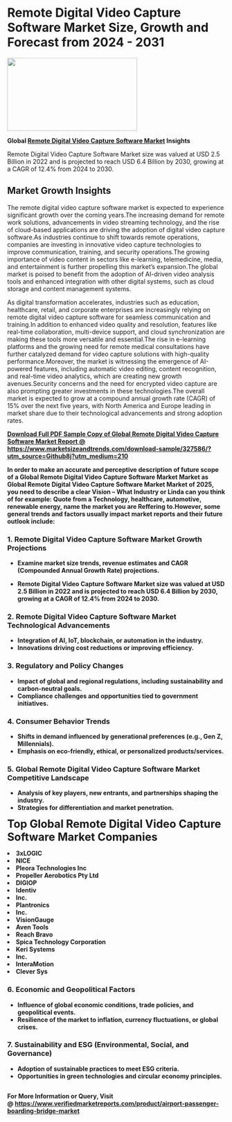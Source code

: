 <H1>Remote Digital Video Capture Software Market Size, Growth and Forecast from 2024 - 2031</H1><img class="aligncenter size-medium wp-image-584254" src="https://thirdeyenews.in/wp-content/uploads/2024/09/Global-Market-Research-300x168.jpeg" alt="" width="300" height="168" /><p><strong>Global&nbsp;<a href="https://www.marketsizeandtrends.com/download-sample/327586/?utm_source=Github8j?utm_medium=210">Remote Digital Video Capture Software Market</a> Insights</strong></p><p>Remote Digital Video Capture Software Market size was valued at USD 2.5 Billion in 2022 and is projected to reach USD 6.4 Billion by 2030, growing at a CAGR of 12.4% from 2024 to 2030.</p><p><h2>Market Growth Insights</h2> <p>The remote digital video capture software market is expected to experience significant growth over the coming years.The increasing demand for remote work solutions, advancements in video streaming technology, and the rise of cloud-based applications are driving the adoption of digital video capture software.As industries continue to shift towards remote operations, companies are investing in innovative video capture technologies to improve communication, training, and security operations.The growing importance of video content in sectors like e-learning, telemedicine, media, and entertainment is further propelling this market’s expansion.The global market is poised to benefit from the adoption of AI-driven video analysis tools and enhanced integration with other digital systems, such as cloud storage and content management systems.</p> <p><strong><a href="#"></a></strong></p> <p>As digital transformation accelerates, industries such as education, healthcare, retail, and corporate enterprises are increasingly relying on remote digital video capture software for seamless communication and training.In addition to enhanced video quality and resolution, features like real-time collaboration, multi-device support, and cloud synchronization are making these tools more versatile and essential.The rise in e-learning platforms and the growing need for remote medical consultations have further catalyzed demand for video capture solutions with high-quality performance.Moreover, the market is witnessing the emergence of AI-powered features, including automatic video editing, content recognition, and real-time video analytics, which are creating new growth avenues.Security concerns and the need for encrypted video capture are also prompting greater investments in these technologies.The overall market is expected to grow at a compound annual growth rate (CAGR) of 15% over the next five years, with North America and Europe leading in market share due to their technological advancements and strong adoption rates.</p> <p><strong><a href="#"></p><p><span class=""><strong>Download Full PDF Sample Copy of Global Remote Digital Video Capture Software Market Report</strong> @ <a href="https://www.marketsizeandtrends.com/download-sample/327586/?utm_source=Github8j?utm_medium=210" target="_blank">https://www.marketsizeandtrends.com/download-sample/327586/?utm_source=Github8j?utm_medium=210</a></span></p><p>In order to make an accurate and perceptive description of future scope of a Global&nbsp;Remote Digital Video Capture Software Market Market as Global&nbsp;Remote Digital Video Capture Software Market Market of 2025, you need to describe a clear Vision &ndash; What Industry or Linda can you think of for example: Quote from a Technology, healthcare, automotive, renewable energy, name the market you are Reffering to.However, some general trends and factors usually impact market reports and their future outlook include:</p><h3>1.&nbsp;<strong>Remote Digital Video Capture Software Market Growth Projections</strong></h3><ul><li>Examine market size trends, revenue estimates and CAGR (Compounded Annual Growth Rate) projections.</li><li><p>Remote Digital Video Capture Software Market size was valued at USD 2.5 Billion in 2022 and is projected to reach USD 6.4 Billion by 2030, growing at a CAGR of 12.4% from 2024 to 2030.</p></li></ul><h3>2.&nbsp;<strong>Remote Digital Video Capture Software Market Technological Advancements</strong></h3><ul><li>Integration of AI, IoT, blockchain, or automation in the industry.</li><li>Innovations driving cost reductions or improving efficiency.</li></ul><h3>3.&nbsp;<strong>Regulatory and Policy Changes</strong></h3><ul><li>Impact of global and regional regulations, including sustainability and carbon-neutral goals.</li><li>Compliance challenges and opportunities tied to government initiatives.</li></ul><h3>4.&nbsp;<strong>Consumer Behavior Trends</strong></h3><ul><li>Shifts in demand influenced by generational preferences (e.g., Gen Z, Millennials).</li><li>Emphasis on eco-friendly, ethical, or personalized products/services.</li></ul><h3>5.&nbsp;<strong>Global Remote Digital Video Capture Software Market Competitive Landscape</strong></h3><ul><li>Analysis of key players, new entrants, and partnerships shaping the industry.</li><li>Strategies for differentiation and market penetration.</li></ul><p data-pm-slice="1 1 []"><span style="color: inherit; font-family: inherit; font-size: 25px;">Top Global Remote Digital Video Capture Software Market Companies</span></p><div class="" data-test-id=""><p><li>3xLOGIC</li><li> NICE</li><li> Pleora Technologies Inc</li><li> Propeller Aerobotics Pty Ltd</li><li> DIGIOP</li><li> Identiv</li><li> Inc.</li><li> Plantronics</li><li> Inc.</li><li> VisionGauge</li><li> Aven Tools</li><li> Reach Bravo</li><li> Spica Technology Corporation</li><li> Keri Systems</li><li> Inc.</li><li> InteraMotion</li><li> Clever Sys</li></p></div><h3>6.&nbsp;<strong>Economic and Geopolitical Factors</strong></h3><ul><li>Influence of global economic conditions, trade policies, and geopolitical events.</li><li>Resilience of the market to inflation, currency fluctuations, or global crises.</li></ul><h3>7.&nbsp;<strong>Sustainability and ESG (Environmental, Social, and Governance)</strong></h3><ul><li>Adoption of sustainable practices to meet ESG criteria.</li><li>Opportunities in green technologies and circular economy principles.</li></ul><h2><strong style="font-size: 14px;">For More Information or Query, Visit @&nbsp;</strong><a style="background-color: #ffffff; font-size: 14px;" href="https://www.marketsizeandtrends.com/report/remote-digital-video-capture-software-market/" target="_blank">https://www.verifiedmarketreports.com/product/airport-passenger-boarding-bridge-market</a></h2>